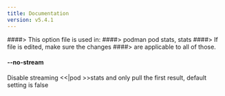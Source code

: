 ```yaml
---
title: Documentation
version: v5.4.1
---
```


####> This option file is used in:
####>   podman pod stats, stats
####> If file is edited, make sure the changes
####> are applicable to all of those.
#### **--no-stream**

Disable streaming <<|pod >>stats and only pull the first result, default setting is false
